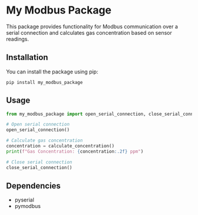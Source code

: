 # My Modbus Package

This package provides functionality for Modbus communication over a serial connection and calculates gas concentration based on sensor readings.

## Installation

You can install the package using pip:

```
pip install my_modbus_package
```

## Usage

```python
from my_modbus_package import open_serial_connection, close_serial_connection, calculate_concentration

# Open serial connection
open_serial_connection()

# Calculate gas concentration
concentration = calculate_concentration()
print(f"Gas Concentration: {concentration:.2f} ppm")

# Close serial connection
close_serial_connection()
```

## Dependencies

- pyserial
- pymodbus
